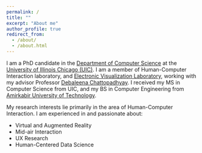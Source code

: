 ```yaml
---
permalink: /
title: ""
excerpt: "About me"
author_profile: true
redirect_from:
  - /about/
  - /about.html
---
```


I am a PhD candidate in the [Department of Computer Science](https://cs.uic.edu/) at the [University of Illinois Chicago (UIC)](https://www.uic.edu/). I am a member of Human-Computer Interaction laboratory, and [Electronic Visualization Laboratory](https://www.evl.uic.edu/), working with my advisor Professor [Debaleena Chattopadhyay](http://debaleena.com/). I received my MS in Computer Science from UIC, and my BS in Computer Engineering from [Amirkabir University of Technology](https://aut.ac.ir/en/).


My research interests lie primarily in the area of Human-Computer Interaction. I am experienced in and passionate about:

* Virtual and Augmented Reality
* Mid-air Interaction
* UX Research
* Human-Centered Data Science
